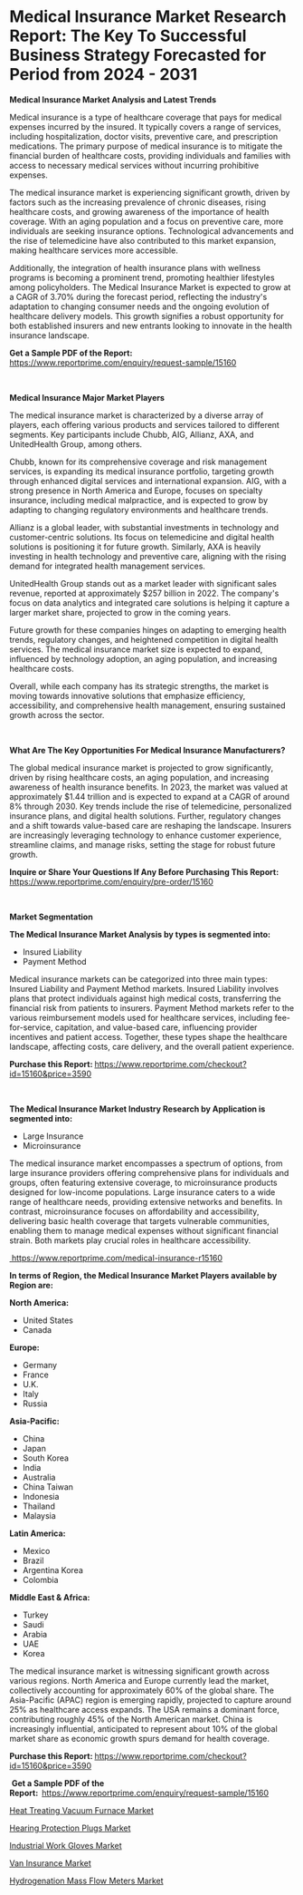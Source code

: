 <p><h1>Medical Insurance Market Research Report: The Key To Successful Business Strategy Forecasted for Period from 2024 - 2031</h1></p><p><strong>Medical Insurance Market Analysis and Latest Trends</strong></p>
<p><p>Medical insurance is a type of healthcare coverage that pays for medical expenses incurred by the insured. It typically covers a range of services, including hospitalization, doctor visits, preventive care, and prescription medications. The primary purpose of medical insurance is to mitigate the financial burden of healthcare costs, providing individuals and families with access to necessary medical services without incurring prohibitive expenses.</p><p>The medical insurance market is experiencing significant growth, driven by factors such as the increasing prevalence of chronic diseases, rising healthcare costs, and growing awareness of the importance of health coverage. With an aging population and a focus on preventive care, more individuals are seeking insurance options. Technological advancements and the rise of telemedicine have also contributed to this market expansion, making healthcare services more accessible.</p><p>Additionally, the integration of health insurance plans with wellness programs is becoming a prominent trend, promoting healthier lifestyles among policyholders. The Medical Insurance Market is expected to grow at a CAGR of 3.70% during the forecast period, reflecting the industry's adaptation to changing consumer needs and the ongoing evolution of healthcare delivery models. This growth signifies a robust opportunity for both established insurers and new entrants looking to innovate in the health insurance landscape.</p></p>
<p><strong>Get a Sample PDF of the Report:&nbsp;</strong> <a href="https://www.reportprime.com/enquiry/request-sample/15160?utm_campaign=1144&utm_medium=2&utm_source=Github&utm_content=ia&utm_term=29112024&utm_id=medical-insurance">https://www.reportprime.com/enquiry/request-sample/15160</a></p>
<p>&nbsp;</p>
<p><strong>Medical Insurance Major Market Players</strong></p>
<p><p>The medical insurance market is characterized by a diverse array of players, each offering various products and services tailored to different segments. Key participants include Chubb, AIG, Allianz, AXA, and UnitedHealth Group, among others. </p><p>Chubb, known for its comprehensive coverage and risk management services, is expanding its medical insurance portfolio, targeting growth through enhanced digital services and international expansion. AIG, with a strong presence in North America and Europe, focuses on specialty insurance, including medical malpractice, and is expected to grow by adapting to changing regulatory environments and healthcare trends.</p><p>Allianz is a global leader, with substantial investments in technology and customer-centric solutions. Its focus on telemedicine and digital health solutions is positioning it for future growth. Similarly, AXA is heavily investing in health technology and preventive care, aligning with the rising demand for integrated health management services.</p><p>UnitedHealth Group stands out as a market leader with significant sales revenue, reported at approximately $257 billion in 2022. The company's focus on data analytics and integrated care solutions is helping it capture a larger market share, projected to grow in the coming years.</p><p>Future growth for these companies hinges on adapting to emerging health trends, regulatory changes, and heightened competition in digital health services. The medical insurance market size is expected to expand, influenced by technology adoption, an aging population, and increasing healthcare costs.</p><p>Overall, while each company has its strategic strengths, the market is moving towards innovative solutions that emphasize efficiency, accessibility, and comprehensive health management, ensuring sustained growth across the sector.</p></p>
<p>&nbsp;</p>
<p><strong>What Are The Key Opportunities For Medical Insurance Manufacturers?</strong></p>
<p><p>The global medical insurance market is projected to grow significantly, driven by rising healthcare costs, an aging population, and increasing awareness of health insurance benefits. In 2023, the market was valued at approximately $1.44 trillion and is expected to expand at a CAGR of around 8% through 2030. Key trends include the rise of telemedicine, personalized insurance plans, and digital health solutions. Further, regulatory changes and a shift towards value-based care are reshaping the landscape. Insurers are increasingly leveraging technology to enhance customer experience, streamline claims, and manage risks, setting the stage for robust future growth.</p></p>
<p><strong>Inquire or Share Your Questions If Any Before Purchasing This Report:</strong> <a href="https://www.reportprime.com/enquiry/pre-order/15160?utm_campaign=1144&utm_medium=2&utm_source=Github&utm_content=ia&utm_term=29112024&utm_id=medical-insurance">https://www.reportprime.com/enquiry/pre-order/15160</a></p>
<p>&nbsp;</p>
<p><strong>Market Segmentation</strong></p>
<p><strong>The Medical Insurance Market Analysis by types is segmented into:</strong></p>
<p><ul><li>Insured Liability</li><li>Payment Method</li></ul></p>
<p><p>Medical insurance markets can be categorized into three main types: Insured Liability and Payment Method markets. Insured Liability involves plans that protect individuals against high medical costs, transferring the financial risk from patients to insurers. Payment Method markets refer to the various reimbursement models used for healthcare services, including fee-for-service, capitation, and value-based care, influencing provider incentives and patient access. Together, these types shape the healthcare landscape, affecting costs, care delivery, and the overall patient experience.</p></p>
<p><strong>Purchase this Report:&nbsp;</strong><a href="https://www.reportprime.com/checkout?id=15160&price=3590&utm_campaign=1144&utm_medium=2&utm_source=Github&utm_content=ia&utm_term=29112024&utm_id=medical-insurance">https://www.reportprime.com/checkout?id=15160&price=3590</a></p>
<p>&nbsp;</p>
<p><strong>The Medical Insurance Market Industry Research by Application is segmented into:</strong></p>
<p><ul><li>Large Insurance</li><li>Microinsurance</li></ul></p>
<p><p>The medical insurance market encompasses a spectrum of options, from large insurance providers offering comprehensive plans for individuals and groups, often featuring extensive coverage, to microinsurance products designed for low-income populations. Large insurance caters to a wide range of healthcare needs, providing extensive networks and benefits. In contrast, microinsurance focuses on affordability and accessibility, delivering basic health coverage that targets vulnerable communities, enabling them to manage medical expenses without significant financial strain. Both markets play crucial roles in healthcare accessibility.</p></p>
<p><a href="https://www.reportprime.com/medical-insurance-r15160?utm_campaign=1144&utm_medium=2&utm_source=Github&utm_content=ia&utm_term=29112024&utm_id=medical-insurance">&nbsp;https://www.reportprime.com/medical-insurance-r15160</a></p>
<p><strong>In terms of Region, the Medical Insurance Market Players available by Region are:</strong></p>
<p>
    <p> <strong> North America: </strong>
        <ul>
            <li>United States</li>
            <li>Canada</li>
        </ul>
        </p> 
    <p> <strong> Europe: </strong>
        <ul>
            <li>Germany</li>
            <li>France</li>
            <li>U.K.</li>
            <li>Italy</li>
            <li>Russia</li>
        </ul>
        </p> 
    <p> <strong> Asia-Pacific: </strong>
        <ul>
            <li>China</li>
            <li>Japan</li>
            <li>South Korea</li>
            <li>India</li>
            <li>Australia</li>
            <li>China Taiwan</li>
            <li>Indonesia</li>
            <li>Thailand</li>
            <li>Malaysia</li>
        </ul>
        </p> 
    <p> <strong> Latin America: </strong>
        <ul>
            <li>Mexico</li>
            <li>Brazil</li>
            <li>Argentina Korea</li>
            <li>Colombia</li>
        </ul>
        </p> 
    <p> <strong> Middle East & Africa: </strong>
        <ul>
            <li>Turkey</li>
            <li>Saudi</li>
            <li>Arabia</li>
            <li>UAE</li>
            <li>Korea</li>
        </ul>
    </p>
    </p>
<p><p>The medical insurance market is witnessing significant growth across various regions. North America and Europe currently lead the market, collectively accounting for approximately 60% of the global share. The Asia-Pacific (APAC) region is emerging rapidly, projected to capture around 25% as healthcare access expands. The USA remains a dominant force, contributing roughly 45% of the North American market. China is increasingly influential, anticipated to represent about 10% of the global market share as economic growth spurs demand for health coverage.</p></p>
<p><strong>Purchase this Report: </strong><a href="https://www.reportprime.com/checkout?id=15160&price=3590&utm_campaign=1144&utm_medium=2&utm_source=Github&utm_content=ia&utm_term=29112024&utm_id=medical-insurance">https://www.reportprime.com/checkout?id=15160&price=3590</a></p>
<p>&nbsp;<strong>Get a Sample PDF of the Report:&nbsp;&nbsp;</strong><a href="https://www.reportprime.com/enquiry/request-sample/15160?utm_campaign=1144&utm_medium=2&utm_source=Github&utm_content=ia&utm_term=29112024&utm_id=medical-insurance">https://www.reportprime.com/enquiry/request-sample/15160</a></p>
<p><strong></strong></p>
<p><p><a href="https://issuu.com/reportprime-2/docs/heat-treating-vacuum-furnace-market-size-2030.pptx?utm_campaign=1144&utm_medium=2&utm_source=Github&utm_content=ia&utm_term=29112024&utm_id=medical-insurance">Heat Treating Vacuum Furnace Market</a></p><p><a href="https://www.linkedin.com/pulse/future-hearing-protection-plugs-market-trends-revenue-forecast-4i90f?utm_campaign=1144&utm_medium=2&utm_source=Github&utm_content=ia&utm_term=29112024&utm_id=medical-insurance">Hearing Protection Plugs Market</a></p><p><a href="https://www.linkedin.com/pulse/emerging-industrial-work-gloves-market-opportunities-analysis-quqcc?utm_campaign=1144&utm_medium=2&utm_source=Github&utm_content=ia&utm_term=29112024&utm_id=medical-insurance">Industrial Work Gloves Market</a></p><p><a href="https://github.com/arvelm4nthig/Market-Research-Report-List-1/blob/main/van-insurance-market.md?utm_campaign=1144&utm_medium=2&utm_source=Github&utm_content=ia&utm_term=29112024&utm_id=medical-insurance">Van Insurance Market</a></p><p><a href="https://issuu.com/reportprime-2/docs/hydrogenation-mass-flow-meters-market-size-2030.pp?utm_campaign=1144&utm_medium=2&utm_source=Github&utm_content=ia&utm_term=29112024&utm_id=medical-insurance">Hydrogenation Mass Flow Meters Market</a></p></p>